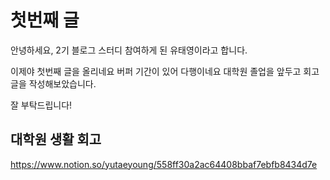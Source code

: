 # 첫번째 글

안녕하세요, 2기 블로그 스터디 참여하게 된 유태영이라고 합니다.

이제야 첫번째 글을 올리네요
버퍼 기간이 있어 다행이네요
대학원 졸업을 앞두고 회고글을 작성해보았습니다.

잘 부탁드립니다!

## 대학원 생활 회고

https://www.notion.so/yutaeyoung/558ff30a2ac64408bbaf7ebfb8434d7e